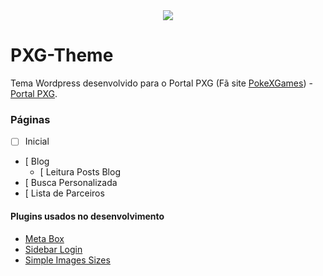 <center><img src="https://s17.postimg.org/fb74xp6jv/screenshot.png"/></center>

# PXG-Theme
Tema Wordpress desenvolvido para o Portal PXG (Fã site <a href="www.pokexgames.com" target="_blank">PokeXGames</a>) - <a href="www.portalpxg.com" target="_blank">Portal PXG</a>.

### Páginas

+ [ ] Inicial
+ [  Blog
    + [  Leitura Posts Blog
+ [  Busca Personalizada
+ [  Lista de Parceiros
    
#### Plugins usados no desenvolvimento

* [Meta Box](https://metabox.io/)
* [Sidebar Login](https://wordpress.org/plugins/sidebar-login/)
* [Simple Images Sizes](https://github.com/Rahe/simple-image-sizes)
